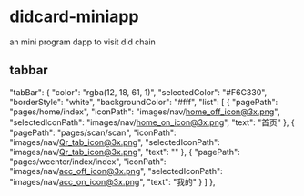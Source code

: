 # didcard-miniapp
an mini program dapp to visit did chain

## tabbar

  "tabBar": {
    "color": "rgba(12, 18, 61, 1)",
    "selectedColor": "#F6C330",
    "borderStyle": "white",
    "backgroundColor": "#fff",
    "list": [
      {
        "pagePath": "pages/home/index",
        "iconPath": "images/nav/home_off_icon@3x.png",
        "selectedIconPath": "images/nav/home_on_icon@3x.png",
        "text": "首页"
      },
      {
        "pagePath": "pages/scan/scan",
        "iconPath": "images/nav/Qr_tab_icon@3x.png",
        "selectedIconPath": "images/nav/Qr_tab_icon@3x.png",
        "text": ""
      },
      {
        "pagePath": "pages/wcenter/index/index",
        "iconPath": "images/nav/acc_off_icon@3x.png",
        "selectedIconPath": "images/nav/acc_on_icon@3x.png",
        "text": "我的"
      }
    ]
  },
